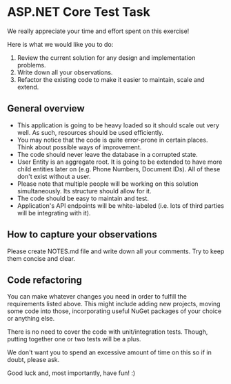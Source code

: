 # ASP.NET Core Test Task

We really appreciate your time and effort spent on this exercise!

Here is what we would like you to do:
1. Review the current solution for any design and implementation problems.
2. Write down all your observations.
3. Refactor the existing code to make it easier to maintain, scale and extend. 

## General overview

* This application is going to be heavy loaded so it should scale out very well. As such, resources should be used efficiently. 
* You may notice that the code is quite error-prone in certain places. Think about possible ways of improvement.
* The code should never leave the database in a corrupted state.
* User Entity is an aggregate root. It is going to be extended to have more child entities later on (e.g. Phone Numbers, Document IDs). All of these don't exist without a user.
* Please note that multiple people will be working on this solution simultaneously. Its structure should allow for it.
* The code should be easy to maintain and test.
* Application's API endpoints will be white-labeled (i.e. lots of third parties will be integrating with it).

## How to capture your observations

Please create NOTES.md file and write down all your comments. Try to keep them concise and clear.

## Code refactoring

You can make whatever changes you need in order to fulfill the requirements listed above. This might include adding new projects, moving some code into those, incorporating useful NuGet packages of your choice or anything else.

There is no need to cover the code with unit/integration tests. Though, putting together one or two tests will be a plus.

We don't want you to spend an excessive amount of time on this so if in doubt, please ask.

Good luck and, most importantly, have fun! :)